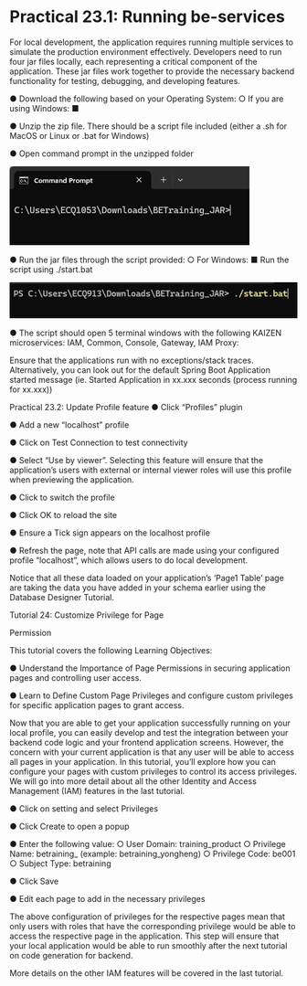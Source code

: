 # Practical 23.1: Running be-services

For local development, the application requires running multiple services to simulate the production environment effectively. Developers need to run four jar files locally, each 
representing a critical component of the application. These jar files work together to provide the necessary backend functionality for testing, debugging, and developing features.

● Download the following based on your Operating System: 	○ If you are using Windows: 
		■

● Unzip the zip file. There should be a script file included (either a .sh for MacOS or Linux 	or .bat for Windows)

● Open command prompt in the unzipped folder



![Image Description](./images/image_80.png)





● Run the jar files through the script provided: 
	○ For Windows: 
		■ Run the script using ./start.bat



![Image Description](./images/image_81.png)

● The script should open 5 terminal windows with the following KAIZEN microservices: 	IAM, Common, Console, Gateway, IAM Proxy:

Ensure that the applications run with no exceptions/stack traces. Alternatively, you can look out for the default Spring Boot Application started message (ie. Started Application in xx.xxx seconds (process running for xx.xxx))





Practical 23.2: Update Profile feature 	● Click “Profiles” plugin

● Add a new “localhost” profile

● Click on Test Connection to test connectivity





● Select “Use by viewer”. Selecting this feature will ensure that the application’s users with 	external or internal viewer roles will use this profile when previewing the application.

● Click to switch the profile





● Click OK to reload the site

● Ensure a Tick sign appears on the localhost profile

● Refresh the page, note that API calls are made using your configured profile “localhost”, 	which allows users to do local development.







Notice that all these data loaded on your application’s ‘Page1 Table’ page are taking the data you have added in your schema earlier using the Database Designer Tutorial.





Tutorial 24: Customize Privilege for Page

Permission

This tutorial covers the following Learning Objectives:

● Understand the Importance of Page Permissions in securing application pages and 	controlling user access.

● Learn to Define Custom Page Privileges and configure custom privileges for specific 	application pages to grant access.

Now that you are able to get your application successfully running on your local profile, you can easily develop and test the integration between your backend code logic and your frontend application screens. However, the concern with your current application is that any user will be able to access all pages in your application. In this tutorial, you’ll explore how you can configure your pages with custom privileges to control its access privileges. We will go into more detail about all the other Identity and Access Management (IAM) features in the last tutorial.

● Click on setting and select Privileges







● Click Create to open a popup

● Enter the following value: 
○ User Domain: training_product 
○ Privilege Name: betraining_<username> (example: betraining_yongheng) ○ Privilege Code: be001 
○ Subject Type: betraining





● Click Save

● Edit each page to add in the necessary privileges



















The above configuration of privileges for the respective pages mean that only users with roles that have the corresponding privilege would be able to access the respective page in the application. This step will ensure that your local application would be able to run smoothly after the next tutorial on code generation for backend.

More details on the other IAM features will be covered in the last tutorial.





